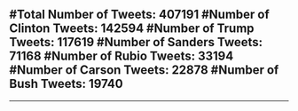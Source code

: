 #Total Number of Tweets: 407191 
#Number of Clinton Tweets: 142594
#Number of Trump Tweets: 117619
#Number of Sanders Tweets: 71168
#Number of Rubio Tweets: 33194
#Number of Carson Tweets: 22878
#Number of Bush Tweets: 19740
---
---
